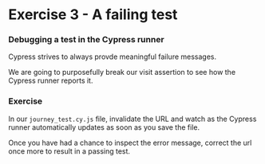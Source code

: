 # Exercise 3 - A failing test

### Debugging a test in the Cypress runner

Cypress strives to always provde meaningful failure messages.

We are going to purposefully break our visit assertion to see how the Cypress runner reports it.


### Exercise

In our `journey_test.cy.js` file, invalidate the URL and watch as the Cypress runner automatically updates as soon as you save the file.

Once you have had a chance to inspect the error message, correct the url once more to result in a passing test.